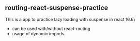 ## routing-react-suspense-practice

This is a app to practice lazy loading with suspense in react 16.6\

- can be used with/without react-routing
- usage of dynamic imports
